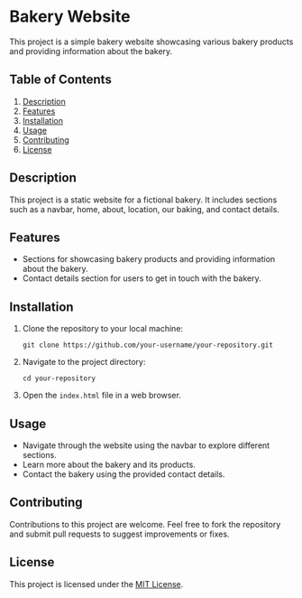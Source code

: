 # Bakery Website

This project is a simple bakery website showcasing various bakery products and providing information about the bakery.

## Table of Contents

1. [Description](#description)
2. [Features](#features)
3. [Installation](#installation)
4. [Usage](#usage)
5. [Contributing](#contributing)
6. [License](#license)

## Description

This project is a static website for a fictional bakery. It includes sections such as a navbar, home, about, location, our baking, and contact details.

## Features

- Sections for showcasing bakery products and providing information about the bakery.
- Contact details section for users to get in touch with the bakery.

## Installation

1. Clone the repository to your local machine:

    ```
    git clone https://github.com/your-username/your-repository.git
    ```

2. Navigate to the project directory:

    ```
    cd your-repository
    ```

3. Open the `index.html` file in a web browser.

## Usage

- Navigate through the website using the navbar to explore different sections.
- Learn more about the bakery and its products.
- Contact the bakery using the provided contact details.

## Contributing

Contributions to this project are welcome. Feel free to fork the repository and submit pull requests to suggest improvements or fixes.

## License

This project is licensed under the [MIT License](LICENSE).

